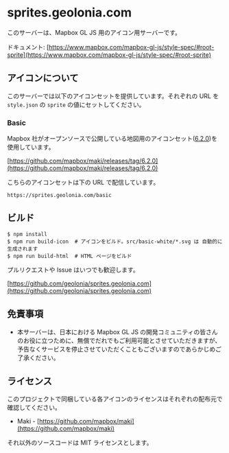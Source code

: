 # sprites.geolonia.com

このサーバーは、Mapbox GL JS 用のアイコン用サーバーです。

ドキュメント: [https://www.mapbox.com/mapbox-gl-js/style-spec/#root-sprite](https://www.mapbox.com/mapbox-gl-js/style-spec/#root-sprite)

## アイコンについて

このサーバーでは以下のアイコンセットを提供しています。それぞれの URL を `style.json` の `sprite` の値にセットしてください。

### Basic

Mapbox 社がオープンソースで公開している地図用のアイコンセット([6.2.0](https://github.com/mapbox/maki/releases/tag/6.2.0))を使用しています。

[https://github.com/mapbox/maki/releases/tag/6.2.0](https://github.com/mapbox/maki/releases/tag/6.2.0)

こちらのアイコンセットは下の URL で配信しています。

```
https://sprites.geolonia.com/basic
```

## ビルド

```shell
$ npm install
$ npm run build-icon  # アイコンをビルド。src/basic-white/*.svg は 自動的に生成されます
$ npm run build-html  # HTML ページをビルド
```

プルリクエストや Issue はいつでも歓迎します。

[https://github.com/geolonia/sprites.geolonia.com](https://github.com/geolonia/sprites.geolonia.com)

## 免責事項

- 本サーバーは、日本における Mapbox GL JS の開発コミュニティの皆さんのお役に立つために、無償でだれでもご利用可能とさせていただきますが、予告なくサービスを停止させていただくこともございますのであらかじめご了承ください。

## ライセンス

このプロジェクトで同梱している各アイコンのライセンスはそれぞれの配布元で確認してください。

- Maki - [https://github.com/mapbox/maki](https://github.com/mapbox/maki)

それ以外のソースコードは MIT ライセンスとします。
